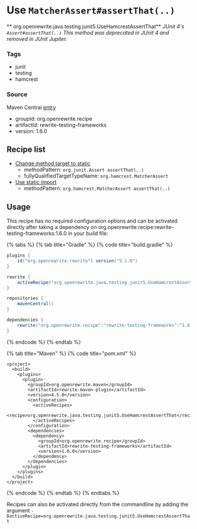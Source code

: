 # Use `MatcherAssert#assertThat(..)`

** org.openrewrite.java.testing.junit5.UseHamcrestAssertThat**
_JUnit 4's `Assert#assertThat(..)` This method was deprecated in JUnit 4 and removed in JUnit Jupiter._

### Tags

* junit
* testing
* hamcrest

### Source

Maven Central [entry](https://search.maven.org/artifact/org.openrewrite.recipe/rewrite-testing-frameworks/1.6.0/jar)

* groupId: org.openrewrite.recipe
* artifactId: rewrite-testing-frameworks
* version: 1.6.0

## Recipe list

* [Change method target to static](../../../java/changemethodtargettostatic.md)
  * methodPattern: `org.junit.Assert assertThat(..)`
  * fullyQualifiedTargetTypeName: `org.hamcrest.MatcherAssert`
* [Use static import](../../../java/usestaticimport.md)
  * methodPattern: `org.hamcrest.MatcherAssert assertThat(..)`

## Usage
This recipe has no required configuration options and can be activated directly after taking a dependency on org.openrewrite.recipe:rewrite-testing-frameworks:1.6.0 in your build file:

{% tabs %}
{% tab title="Gradle" %}
{% code title="build.gradle" %}
```groovy
plugins {
    id("org.openrewrite.rewrite") version("5.1.0")
}

rewrite {
    activeRecipe("org.openrewrite.java.testing.junit5.UseHamcrestAssertThat")
}

repositories {
    mavenCentral()
}

dependencies {
    rewrite("org.openrewrite.recipe":"rewrite-testing-frameworks":"1.6.0")
}
```
{% endcode %}
{% endtab %}

{% tab title="Maven" %}
{% code title="pom.xml" %}
```markup
<project>
  <build>
    <plugins>
      <plugin>
        <groupId>org.openrewrite.maven</groupId>
        <artifactId>rewrite-maven-plugin</artifactId>
        <version>4.5.0</version>
        <configuration>
          <activeRecipes>
            <recipe>org.openrewrite.java.testing.junit5.UseHamcrestAssertThat</recipe>
          </activeRecipes>
        </configuration>
        <dependencies>
          <dependency>
            <groupId>org.openrewrite.recipe</groupId>
            <artifactId>rewrite-testing-frameworks</artifactId>
            <version>1.6.0</version>
          </dependency>
        </dependencies>
      </plugin>
    </plugins>
  </build>
</project>
```
{% endcode %}
{% endtab %}
{% endtabs %}

Recipes can also be activated directly from the commandline by adding the argument `-DactiveRecipe=org.openrewrite.java.testing.junit5.UseHamcrestAssertThat`
